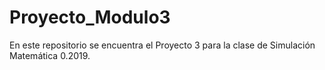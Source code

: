 # Proyecto_Modulo3
En este repositorio se encuentra el Proyecto 3 para la clase de Simulación Matemática 0.2019.
